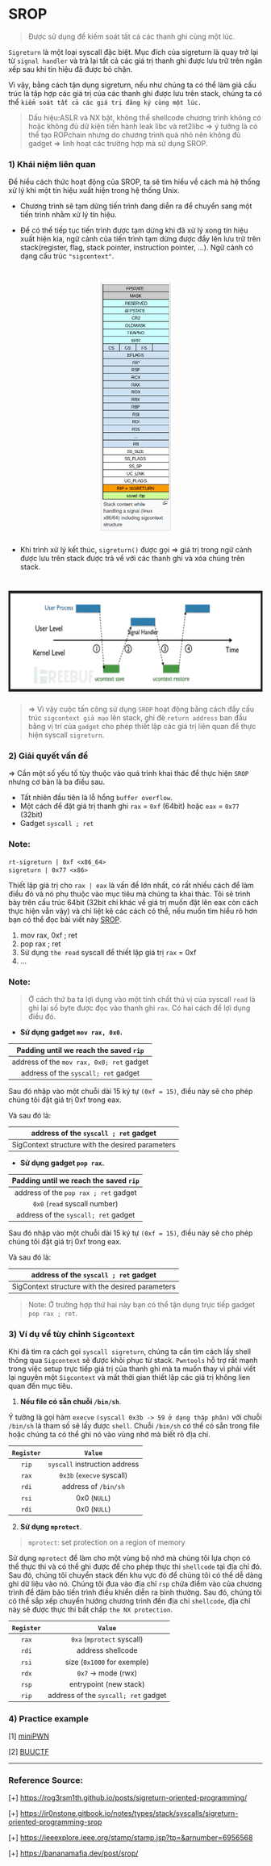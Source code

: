 # SROP
>Được sử dụng để kiếm soát tất cả các thanh ghi cùng một lúc.

`Sigreturn` là một loại syscall đặc biệt. Mục đích của sigreturn là quay trở lại từ `signal handler` và trả lại tất cả các giá trị thanh ghi được lưu trữ trên ngăn xếp sau khi tín hiệu đã được bỏ chặn. 

Vì vậy, bằng cách tận dụng sigreturn, nếu như chúng ta có thể làm giả cấu trúc là tập hợp các giá trị của các thanh ghi được lưu trên stack, chúng ta có thể `kiểm soát tất cả các giá trị đăng ký cùng một lúc.`

>Dấu hiệu:ASLR và NX bật, không thể shellcode chương trình không có hoặc không đủ dữ kiện tiến hành leak libc và ret2libc => ý tưởng là có thể tạo ROPchain nhưng do chương trình quá nhỏ nên không đủ gadget => linh hoạt các trường hợp mà sử dụng SROP.

### 1) Khái niệm liên quan

Để hiểu cách thức hoạt động của SROP, ta sẽ tìm hiểu về cách mà hệ thống xử lý khi một tín hiệu xuất hiện trong hệ thống Unix.

- Chương trình sẽ tạm dừng tiến trình đang diễn ra để chuyển sang một tiến trình nhằm xử lý tín hiệu.

- Để có thể tiếp tục tiến trình được tạm dừng khi đã xử lý xong tín hiệu xuất hiện kia, ngữ cảnh của tiến trình tạm dừng được đẩy lên lưu trữ trên stack(register, flag, stack pointer, instruction pointer, ...). Ngữ cảnh có dạng cấu trúc `"sigcontext"`.

<h1 align="center"> <img height=500 src="https://github.com/l1j9m4-0n1/Blogs/blob/main/Technique/SROP/sigcontext.png"> </h1>

- Khi trình xử lý kết thúc, `sigreturn()` được gọi => giá trị trong ngữ cảnh được lưu trên stack được trả về với các thanh ghi và xóa chúng trên stack.

<h1 align="center"> <img height=200 src="https://github.com/l1j9m4-0n1/Blogs/blob/main/Technique/SROP/sigreturn.png"> </h1>

>=> Vì vậy cuộc tấn công sử dụng `SROP` hoạt động bằng cách đẩy cấu trúc `sigcontext giả mạo` lên stack, ghi đè `return address` ban đầu bằng vị trí của `gadget` cho phép thiết lập các giá trị liên quan để thực hiện syscall `sigreturn`.

### 2) Giải quyết vấn đề 

=> Cần một số yếu tố tùy thuộc vào quá trình khai thác để thực hiện `SROP` nhưng cơ bản là ba điều sau.

- Tất nhiên đầu tiên là lỗ hổng `buffer overflow`.
- Một cách để đặt giá trị thanh ghi `rax` = `0xf` (64bit) hoặc `eax` = `0x77` (32bit) 
- Gadget `syscall ; ret`

### Note:
```
rt-sigreturn | 0xf <x86_64>
sigreturn | 0x77 <x86>
```

Thiết lập giá trị cho `rax | eax` là vấn đề lớn nhất, có rất nhiều cách để làm điều đó và nó phụ thuộc vào mục tiêu mà chúng ta khai thác. Tôi sẽ trình bày trên cấu trúc 64bit (32bit chỉ khác về giá trị muốn đặt lên eax còn cách thực hiện vẫn vậy) và chỉ liệt kê các cách có thể, nếu muốn tìm hiểu rõ hơn bạn có thể đọc bài viết này [SROP](https://rog3rsm1th.github.io/posts/sigreturn-oriented-programming/).

1. mov rax, 0xf ; ret
2. pop rax ; ret
3. Sử dụng `the read` syscall để thiết lập giá trị `rax` = 0xf
4. ...

### Note:
>Ở cách thứ ba ta lợi dụng vào một tính chất thú vị của syscall `read` là ghi lại số byte được đọc vào thanh ghi `rax`. Có hai cách để lợi dụng điều đó.

- **Sử dụng gadget `mov rax, 0x0`.**

|    Padding until we reach the saved `rip`    | 
| :------------------------------------------: |
|   address of the `mov rax, 0x0; ret` gadget  |
|     address of the `syscall; ret` gadget     |

Sau đó nhập vào một chuỗi dài 15 ký tự `(0xf = 15)`, điều này sẽ cho phép chúng tôi đặt giá trị 0xf trong eax.

Và sau đó là:

|   address of the `syscall ; ret` gadget        |
| :------------------------------------------:   |
|SigContext structure with the desired parameters|

- **Sử dụng gadget `pop rax`.**

|    Padding until we reach the saved `rip`    | 
| :------------------------------------------: |
|   address of the `pop rax ; ret` gadget      |
|        `0x0` (`read` syscall number)         |
|     address of the `syscall; ret` gadget     |

Sau đó nhập vào một chuỗi dài 15 ký tự `(0xf = 15)`, điều này sẽ cho phép chúng tôi đặt giá trị 0xf trong eax.

Và sau đó là:

|   address of the `syscall ; ret` gadget        |
| :------------------------------------------:   |
|SigContext structure with the desired parameters|

>Note: Ở trường hợp thứ hai này bạn có thể tận dụng trực tiếp gadget `pop rax ; ret`.

### 3) Ví dụ về tùy chỉnh `Sigcontext`

Khi đã tìm ra cách gọi `syscall sigreturn`, chúng ta cần tìm cách lấy shell thông qua `Sigcontext` sẽ được khôi phục từ stack. `Pwntools` hỗ trợ rất mạnh trong việc setup trực tiếp giá trị của thanh ghi mà ta muốn thay vì phải viết lại nguyên một `Sigcontext` và mất thời gian thiết lập các giá trị không lien quan đến mục tiêu. 

1. **Nếu file có sẵn chuỗi `/bin/sh`**.

Ý tưởng là gọi hàm `execve` `(syscall 0x3b -> 59 ở dạng thập phân)` với chuỗi `/bin/sh` là tham số sẽ lấy được `shell`. Chuỗi `/bin/sh` có thể có sẵn trong file hoặc chúng ta có thể ghi nó vào vùng nhớ mà biết rõ địa chỉ.

| `Register` | `Value`           |
|:----------:|:-----------------:|
| `rip`      |`syscall` instruction address|
| `rax`      |`0x3b` (`execve` syscall)|
| `rdi`      |address of `/bin/sh`|
| `rsi`      |0x0 (`NULL`)|
| `rdi`      |0x0 (`NULL`)|

2. **Sử dụng `mprotect`**.

>`mprotect`: set protection on a region of memory

Sử dụng `mprotect` để làm cho một vùng bộ nhớ mà chúng tôi lựa chọn có thể thực thi và có thể ghi được để cho phép thực thi `shellcode` tại địa chỉ đó. Sau đó, chúng tôi chuyển stack đến khu vực đó để chúng tôi có thể dễ dàng ghi dữ liệu vào nó. Chúng tôi đưa vào địa chỉ `rsp` chứa điểm vào của chương trình để đảm bảo tiến trình điều khiển diễn ra bình thường. Sau đó, chúng tôi có thể sắp xếp chuyển hướng chương trình đến địa chỉ `shellcode`, địa chỉ này sẽ được thực thi bất chấp `the NX protection`.

| `Register` | `Value`           |
|:----------:|:-----------------:|
| `rax`      |`0xa` (`mprotect` syscall)|
| `rdi`      |address shellcode|
| `rsi`      |size (`0x1000` for exemple)|
| `rdx`      |`0x7` -> mode (rwx)|
| `rsp`      |entrypoint (new stack)|
| `rip`      |address of the `syscall; ret` gadget|

### 4) Practice example

[1] [miniPWN](https://hackmd.io/@imth/SROP)

[2] [BUUCTF](https://www.cnblogs.com/xlrp/p/14273599.html)

---------------------------------------------------

### Reference Source:

[+] https://rog3rsm1th.github.io/posts/sigreturn-oriented-programming/

[+] https://ir0nstone.gitbook.io/notes/types/stack/syscalls/sigreturn-oriented-programming-srop

[+] https://ieeexplore.ieee.org/stamp/stamp.jsp?tp=&arnumber=6956568

[+] https://bananamafia.dev/post/srop/
